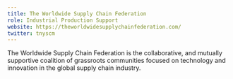 ```yaml
---
title: The Worldwide Supply Chain Federation
role: Industrial Production Support
website: https://theworldwidesupplychainfederation.com/
twitter: tnyscm
---
```


The Worldwide Supply Chain Federation is the collaborative, and mutually
supportive coalition of grassroots communities focused on technology and
innovation in the global supply chain industry.
